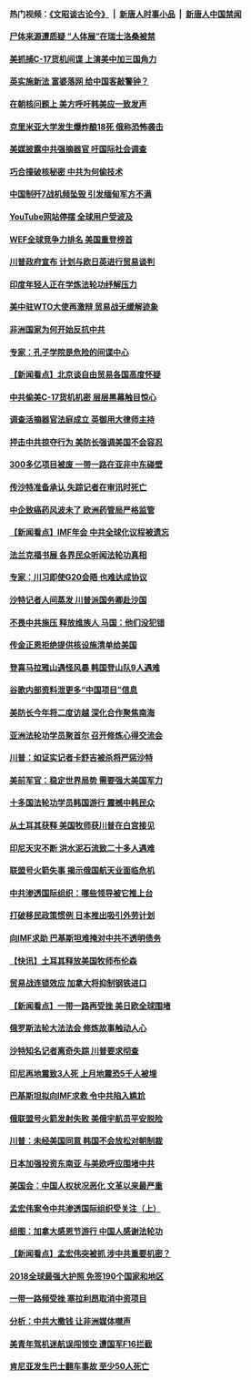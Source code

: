 #### 热门视频：[《文昭谈古论今》](https://github.com/gfw-breaker/wenzhao/blob/master/README.md?t=10180033) &nbsp;|&nbsp; [新唐人时事小品](https://github.com/gfw-breaker/ntdtv-comedy/blob/master/README.md?t=10180033) &nbsp;|&nbsp; [新唐人中国禁闻](https://github.com/gfw-breaker/ntdtv-news/blob/master/README.md?t=10180033)

#### [尸体来源遭质疑 “人体展”在瑞士洛桑被禁](../pages/nsc418/n10789660.md?t=10180033) 

#### [美抓捕C-17货机间谍 上演美中加三国角力](../pages/nsc418/n10787846.md?t=10180033) 

#### [英实施新法 富婆落网 给中国客敲警钟？](../pages/nsc418/n10789908.md?t=10180033) 

#### [在朝核问题上 美方呼吁韩美应一致发声](../pages/nsc418/n10789196.md?t=10180033) 

#### [克里米亚大学发生爆炸酿18死 俄称恐怖袭击](../pages/nsc418/n10789770.md?t=10180033) 

#### [美媒披露中共强摘器官 吁国际社会调查](../pages/nsc418/n10789337.md?t=10180033) 

#### [巧合撞破核秘密 中共为何偷技术](../pages/nsc418/n10788217.md?t=10180033) 

#### [中国制歼7战机频坠毁 引发缅甸军方不满](../pages/nsc418/n10788418.md?t=10180033) 

#### [YouTube网站停摆 全球用户受波及](../pages/nsc418/n10788989.md?t=10180033) 

#### [WEF全球竞争力排名 美国重登榜首](../pages/nsc418/n10788605.md?t=10180033) 

#### [川普政府宣布 计划与欧日英进行贸易谈判](../pages/nsc418/n10788496.md?t=10180033) 

#### [印度年轻人正在学炼法轮功纾解压力](../pages/nsc418/n10787667.md?t=10180033) 

#### [美中驻WTO大使再激辩 贸易战无缓解迹象](../pages/nsc418/n10787893.md?t=10180033) 

#### [非洲国家为何开始反抗中共](../pages/nsc418/n10788253.md?t=10180033) 

#### [专家：孔子学院是危险的间谍中心](../pages/nsc418/n10746252.md?t=10180033) 

#### [【新闻看点】北京谈自由贸易各国高度怀疑](../pages/nsc418/n10787737.md?t=10180033) 

#### [中共偷美C-17货机机密 层层黑幕触目惊心](../pages/nsc418/n10787673.md?t=10180033) 

#### [调查活摘器官法庭成立 英御用大律师主持](../pages/nsc418/n10787477.md?t=10180033) 

#### [抨击中共掠夺行为 美防长强调美国不会容忍](../pages/nsc418/n10787167.md?t=10180033) 

#### [300多亿项目被废 一带一路在亚非中东碰壁](../pages/nsc418/n10787144.md?t=10180033) 

#### [传沙特准备承认 失踪记者在审讯时死亡](../pages/nsc418/n10786900.md?t=10180033) 

#### [中企致癌药风波未了 欧洲药管局严格监管](../pages/nsc418/n10785912.md?t=10180033) 

#### [【新闻看点】IMF年会 中共全球化议程被遗忘](../pages/nsc418/n10785214.md?t=10180033) 

#### [法兰克福书展 各界民众听闻法轮功真相](../pages/nsc418/n10782900.md?t=10180033) 

#### [专家：川习即使G20会晤 也难达成协议](../pages/nsc418/n10785213.md?t=10180033) 

#### [沙特记者人间蒸发 川普派国务卿赴沙国](../pages/nsc418/n10785192.md?t=10180033) 

#### [不畏中共施压 释放维族人 马国：他们没犯错](../pages/nsc418/n10784464.md?t=10180033) 

#### [传金正恩拒绝提供核设施清单给美国](../pages/nsc418/n10784510.md?t=10180033) 

#### [登喜马拉雅山遇怪风暴 韩国登山队9人遇难](../pages/nsc418/n10784286.md?t=10180033) 

#### [谷歌内部资料泄更多“中国项目”信息](../pages/nsc418/n10783142.md?t=10180033) 

#### [美防长今年将二度访越 深化合作聚焦南海](../pages/nsc418/n10783067.md?t=10180033) 

#### [亚洲法轮功学员聚首尔 召开修炼心得交流会](../pages/nsc418/n10780294.md?t=10180033) 

#### [川普：如证实记者卡舒吉被杀将严惩沙特](../pages/nsc418/n10782611.md?t=10180033) 

#### [美前军官：稳定世界局势 需要强大美国军力](../pages/nsc418/n10781975.md?t=10180033) 

#### [十多国法轮功学员韩国游行 震撼中韩民众](../pages/nsc418/n10781244.md?t=10180033) 

#### [从土耳其获释 美国牧师获川普在白宫接见](../pages/nsc418/n10781786.md?t=10180033) 

#### [印尼天灾不断 洪水泥石流致二十多人遇难](../pages/nsc418/n10781733.md?t=10180033) 

#### [联盟号火箭失事 揭示俄国航天业面临危机](../pages/nsc418/n10781049.md?t=10180033) 

#### [中共渗透国际组织：哪些领导被它推上台](../pages/nsc418/n10780076.md?t=10180033) 

#### [打破移民政策惯例 日本推出吸引外劳计划](../pages/nsc418/n10780027.md?t=10180033) 

#### [向IMF求助 巴基斯坦难掩对中共不透明债务](../pages/nsc418/n10779334.md?t=10180033) 

#### [【快讯】土耳其释放美国牧师布伦森](../pages/nsc418/n10779530.md?t=10180033) 

#### [贸易战连锁效应 加拿大将抑制钢铁进口](../pages/nsc418/n10778999.md?t=10180033) 

#### [【新闻看点】一带一路再受挫 美日欧全球围堵](../pages/nsc418/n10777284.md?t=10180033) 

#### [俄罗斯法轮大法法会 修炼故事触动人心](../pages/nsc418/n10777123.md?t=10180033) 

#### [沙特知名记者离奇失踪 川普要求彻查](../pages/nsc418/n10777290.md?t=10180033) 

#### [印尼再地震致3人死 上月地震恐5千人被埋](../pages/nsc418/n10776842.md?t=10180033) 

#### [巴基斯坦拟向IMF求救 令中共陷入尴尬](../pages/nsc418/n10775275.md?t=10180033) 

#### [俄联盟号火箭发射失败 美俄宇航员平安脱险](../pages/nsc418/n10776805.md?t=10180033) 

#### [川普：未经美国同意 韩国不会放松对朝制裁](../pages/nsc418/n10776516.md?t=10180033) 

#### [日本加强投资东南亚 与美欧呼应围堵中共](../pages/nsc418/n10776420.md?t=10180033) 

#### [美国会：中国人权状况恶化 文革以来最严重](../pages/nsc418/n10775405.md?t=10180033) 

#### [孟宏伟案令中共渗透国际组织受关注（上）](../pages/nsc418/n10773407.md?t=10180033) 

#### [组图：加拿大感恩节游行 中国人感谢法轮功](../pages/nsc418/n10774602.md?t=10180033) 

#### [【新闻看点】孟宏伟突被抓 涉中共重要机密？](../pages/nsc418/n10774768.md?t=10180033) 

#### [2018全球最强大护照 免签190个国家和地区](../pages/nsc418/n10774785.md?t=10180033) 

#### [一带一路频受挫 塞拉利昂取消中资项目](../pages/nsc418/n10774667.md?t=10180033) 

#### [分析：中共大撒钱 让非洲媒体噤声](../pages/nsc418/n10772349.md?t=10180033) 

#### [美青年驾机迷航误闯领空 遭国军F16拦截](../pages/nsc418/n10774153.md?t=10180033) 

#### [肯尼亚发生巴士翻车事故 至少50人死亡](../pages/nsc418/n10774150.md?t=10180033) 

